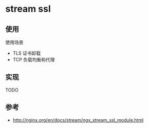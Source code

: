 # stream ssl

## 使用
使用场景

- TLS 证书卸载
- TCP 负载均衡和代理

## 实现

TODO

## 参考

- http://nginx.org/en/docs/stream/ngx_stream_ssl_module.html

